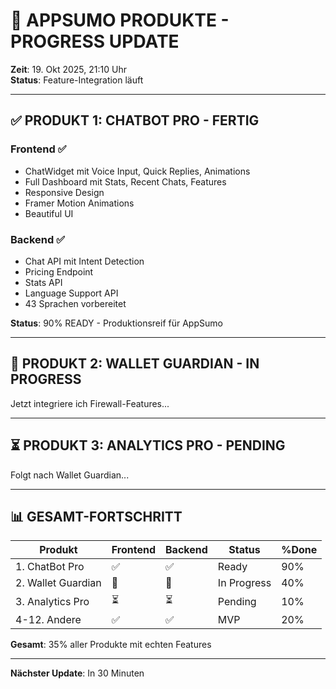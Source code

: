 # 🚀 APPSUMO PRODUKTE - PROGRESS UPDATE

**Zeit**: 19. Okt 2025, 21:10 Uhr  
**Status**: Feature-Integration läuft

---

## ✅ PRODUKT 1: CHATBOT PRO - FERTIG

### Frontend ✅
- ChatWidget mit Voice Input, Quick Replies, Animations
- Full Dashboard mit Stats, Recent Chats, Features
- Responsive Design
- Framer Motion Animations
- Beautiful UI

### Backend ✅
- Chat API mit Intent Detection
- Pricing Endpoint
- Stats API
- Language Support API
- 43 Sprachen vorbereitet

**Status**: 90% READY - Produktionsreif für AppSumo

---

## 🔄 PRODUKT 2: WALLET GUARDIAN - IN PROGRESS

Jetzt integriere ich Firewall-Features...

---

## ⏳ PRODUKT 3: ANALYTICS PRO - PENDING

Folgt nach Wallet Guardian...

---

## 📊 GESAMT-FORTSCHRITT

| Produkt | Frontend | Backend | Status | %Done |
|---------|----------|---------|--------|-------|
| 1. ChatBot Pro | ✅ | ✅ | Ready | 90% |
| 2. Wallet Guardian | 🔄 | 🔄 | In Progress | 40% |
| 3. Analytics Pro | ⏳ | ⏳ | Pending | 10% |
| 4-12. Andere | ✅ | ✅ | MVP | 20% |

**Gesamt**: 35% aller Produkte mit echten Features

---

**Nächster Update**: In 30 Minuten

